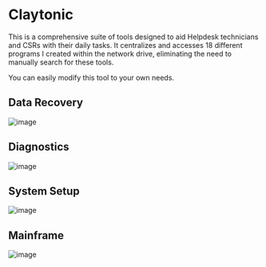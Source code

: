 # Claytonic
This is a comprehensive suite of tools designed to aid Helpdesk technicians and CSRs with their daily tasks. It centralizes and accesses 18 different programs I created within the network drive, eliminating the need to manually search for these tools.

You can easily modify this tool to your own needs.

## Data Recovery
![image](https://github.com/user-attachments/assets/70c3dd05-c9fd-4635-8ab1-d0ea3b03669a)

## Diagnostics
![image](https://github.com/user-attachments/assets/be448b05-0886-4655-83bf-a69cc462a147)

## System Setup
![image](https://github.com/user-attachments/assets/2c262f72-fb39-4551-8b45-5b57d66563e3)

## Mainframe
![image](https://github.com/user-attachments/assets/6c091bc7-871b-41dd-8ab0-fe8da0768470)
